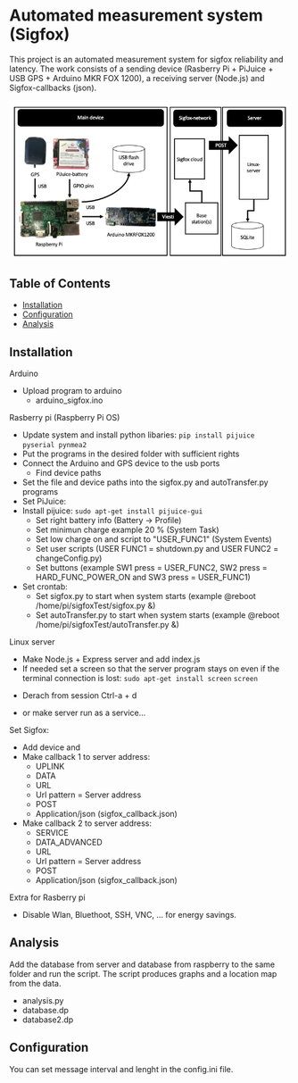 # Automated measurement system (Sigfox)

This project is an automated measurement system for sigfox reliability and latency. The work consists of a sending device (Rasberry Pi + PiJuice + USB GPS + Arduino MKR FOX 1200), a receiving server (Node.js) and Sigfox-callbacks (json).

![System structure](system_structure.png)

## Table of Contents

- [Installation](#installation)
- [Configuration](#configuration)
- [Analysis](#analysis)

## Installation

Arduino
  * Upload program to arduino
    - arduino_sigfox.ino

Rasberry pi (Raspberry Pi OS)
  * Update system and install python libaries:
```pip install pijuice pyserial pynmea2```
  * Put the programs in the desired folder with sufficient rights
  * Connect the Arduino and GPS device to the usb ports
    - Find device paths
  * Set the file and device paths into the sigfox.py and autoTransfer.py programs
  * Set PiJuice:
  * Install pijuice:
```sudo apt-get install pijuice-gui```
    - Set right battery info (Battery -> Profile)
    - Set minimun charge example 20 % (System Task)
    - Set low charge on and script to "USER_FUNC1" (System Events)
    - Set user scripts (USER FUNC1 = shutdown.py and USER FUNC2 = changeConfig.py)
    - Set buttons (example SW1 press = USER_FUNC2, SW2 press = HARD_FUNC_POWER_ON and SW3 press = USER_FUNC1)
  * Set crontab:
    - Set sigfox.py to start when system starts (example @reboot /home/pi/sigfoxTest/sigfox.py &)
    - Set autoTransfer.py to start when system starts (example @reboot /home/pi/sigfoxTest/autoTransfer.py &)


Linux server
  * Make Node.js + Express server and add index.js
  * If needed set a screen so that the server program stays on even if the terminal connection is lost:
```sudo apt-get install screen```
```screen```
   - Derach from session Ctrl-a + d
  * or make server run as a service...

Set Sigfox:
  * Add device and
  * Make callback 1 to server address:
    - UPLINK 
    - DATA
    - URL
    - Url pattern = Server address
    - POST
    - Application/json (sigfox_callback.json)
  * Make callback 2 to server address:
    - SERVICE
    - DATA_ADVANCED
    - URL
    - Url pattern = Server address
    - POST
    - Application/json (sigfox_callback.json)

Extra for Rasberry pi
  * Disable Wlan, Bluethoot, SSH, VNC, ... for energy savings.
  
## Analysis

Add the database from server and database from raspberry to the same folder and run the script. The script produces graphs and a location map from the data.
- analysis.py
- database.dp
- database2.dp

## Configuration

You can set message interval and lenght in the config.ini file. 

